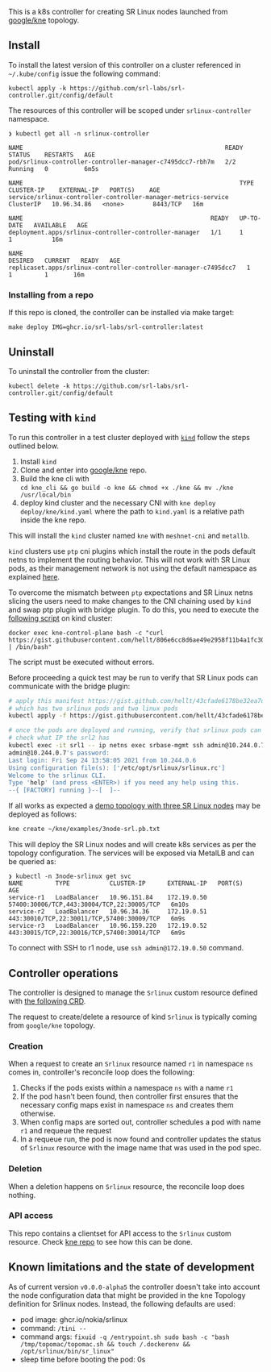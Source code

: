 This is a k8s controller for creating SR Linux nodes launched from [google/kne](https://github.com/google/kne) topology.

## Install
To install the latest version of this controller on a cluster referenced in `~/.kube/config` issue the following command:
```
kubectl apply -k https://github.com/srl-labs/srl-controller.git/config/default
```

The resources of this controller will be scoped under `srlinux-controller` namespace.
```
❯ kubectl get all -n srlinux-controller

NAME                                                        READY   STATUS    RESTARTS   AGE
pod/srlinux-controller-controller-manager-c7495dcc7-rbh7m   2/2     Running   0          6m5s

NAME                                                            TYPE        CLUSTER-IP    EXTERNAL-IP   PORT(S)    AGE
service/srlinux-controller-controller-manager-metrics-service   ClusterIP   10.96.34.86   <none>        8443/TCP   16m

NAME                                                    READY   UP-TO-DATE   AVAILABLE   AGE
deployment.apps/srlinux-controller-controller-manager   1/1     1            1           16m

NAME                                                              DESIRED   CURRENT   READY   AGE
replicaset.apps/srlinux-controller-controller-manager-c7495dcc7   1         1         1       16m
```

### Installing from a repo
If this repo is cloned, the controller can be installed via make target:
```
make deploy IMG=ghcr.io/srl-labs/srl-controller:latest
```

## Uninstall
To uninstall the controller from the cluster:
```
kubectl delete -k https://github.com/srl-labs/srl-controller.git/config/default
```

## Testing with `kind`
To run this controller in a test cluster deployed with [`kind`](https://kind.sigs.k8s.io/) follow the steps outlined below.

1. Install `kind`
2. Clone and enter into [google/kne](https://github.com/google/kne) repo.
3. Build the kne cli with  
   `cd kne_cli && go build -o kne && chmod +x ./kne && mv ./kne /usr/local/bin`
4. deploy kind cluster and the necessary CNI with `kne deploy deploy/kne/kind.yaml` where the path to `kind.yaml` is a relative path inside the kne repo.

This will install the `kind` cluster named `kne` with `meshnet-cni` and `metallb`.

`kind` clusters use `ptp` cni plugins which install the route in the pods default netns to implement the routing behavior. This will not work with SR Linux pods, as their management network is not using the default namespace as explained [here](https://github.com/kubernetes-sigs/kind/issues/2444).

To overcome the mismatch between `ptp` expectations and SR Linux netns slicing the users need to make changes to the CNI chaining used by `kind` and swap ptp plugin with bridge plugin. To do this, you need to execute the [following script](https://gist.github.com/hellt/806e6cc8d6ae49e2958f11b4a1fc3091) on kind cluster:

```
docker exec kne-control-plane bash -c "curl https://gist.githubusercontent.com/hellt/806e6cc8d6ae49e2958f11b4a1fc3091/raw/8f45ad34f60b6128af78b4766aa4cae7b54bf881/bridge.sh | /bin/bash"
```

The script must be executed without errors.

Before proceeding a quick test may be run to verify that SR Linux pods can communicate with the bridge plugin:

```bash
# apply this manifest https://gist.github.com/hellt/43cfade6178be32ea7dfa5cb64715822
# which has two srlinux pods and two linux pods
kubectl apply -f https://gist.githubusercontent.com/hellt/43cfade6178be32ea7dfa5cb64715822/raw/847a10a57dca996432be7c4a9743c0e0c5b75814/srl.yml

# once the pods are deployed and running, verify that srlinux pods can reach each other with ssh
# check what IP the srl2 has
kubectl exec -it srl1 -- ip netns exec srbase-mgmt ssh admin@10.244.0.7
admin@10.244.0.7's password: 
Last login: Fri Sep 24 13:58:05 2021 from 10.244.0.6
Using configuration file(s): ['/etc/opt/srlinux/srlinux.rc']
Welcome to the srlinux CLI.
Type 'help' (and press <ENTER>) if you need any help using this.
--{ [FACTORY] running }--[  ]--   
```

If all works as expected a [demo topology with three SR Linux nodes](https://github.com/google/kne/blob/main/examples/3node-srl.pb.txt) may be deployed as follows:

```bash
kne create ~/kne/examples/3node-srl.pb.txt
```

This will deploy the SR Linux nodes and will create k8s services as per the topology configuration. The services will be exposed via MetalLB and can be queried as:

```
❯ kubectl -n 3node-srlinux get svc
NAME         TYPE           CLUSTER-IP      EXTERNAL-IP   PORT(S)                                      AGE
service-r1   LoadBalancer   10.96.151.84    172.19.0.50   57400:30006/TCP,443:30004/TCP,22:30005/TCP   6m10s
service-r2   LoadBalancer   10.96.34.36     172.19.0.51   443:30010/TCP,22:30011/TCP,57400:30009/TCP   6m9s
service-r3   LoadBalancer   10.96.159.220   172.19.0.52   443:30015/TCP,22:30016/TCP,57400:30014/TCP   6m9s
```

To connect with SSH to r1 node, use `ssh admin@172.19.0.50` command.

## Controller operations
The controller is designed to manage the `Srlinux` custom resource defined with [the following CRD](https://github.com/srl-labs/srl-controller/blob/main/config/crd/bases/kne.srlinux.dev_srlinuxes.yaml).

The request to create/delete a resource of kind `Srlinux` is typically coming from `google/kne` topology.

### Creation
When a request to create an `Srlinux` resource named `r1` in namespace `ns` comes in, controller's reconcile loop does the following:

1. Checks if the pods exists within a namespace `ns` with a name `r1` 
2. If the pod hasn't been found, then controller first ensures that the necessary config maps exist in namespace `ns` and creates them otherwise.
3. When config maps are sorted out, controller schedules a pod with name `r1` and requeue the request
4. In a requeue run, the pod is now found and controller updates the status of `Srlinux` resource with the image name that was used in the pod spec.

### Deletion
When a deletion happens on `Srlinux` resource, the reconcile loop does nothing.

### API access
This repo contains a clientset for API access to the `Srlinux` custom resource. Check [kne repo](https://github.com/google/kne/blob/fc195a73035bcbf344791979ca3e067be47a249c/topo/node/srl/srl.go#L46) to see how this can be done.

## Known limitations and the state of development
As of current version `v0.0.0-alpha5` the controller doesn't take into account the node configuration data that might be provided in the kne Topology definition for Srlinux nodes. Instead, the following defaults are used:

* pod image: ghcr.io/nokia/srlinux
* command: `/tini --`
* command args: `fixuid -q /entrypoint.sh sudo bash -c "bash /tmp/topomac/topomac.sh && touch /.dockerenv && /opt/srlinux/bin/sr_linux"`
* sleep time before booting the pod: 0s